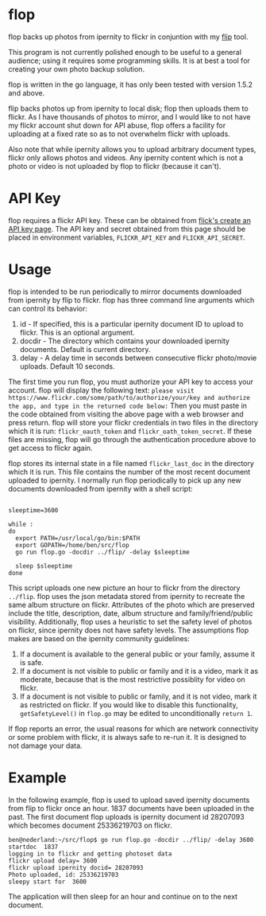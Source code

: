 # flop
flop backs up photos from ipernity to flickr in conjuntion with my [flip](https://github.com/benmesander/flip) tool.

This program is not currently polished enough to be useful to a general audience; using it requires some programming skills. It is at best a tool for creating your own photo backup solution.

flop is written in the go language, it has only been tested with version 1.5.2 and above.

flip backs photos up from ipernity to local disk; flop then uploads them to flickr. As I have thousands of photos to mirror, and I would like to not have my flickr account shut down for API abuse, flop offers a facility for uploading at a fixed rate so as to not overwhelm flickr with uploads.

Also note that while ipernity allows you to upload arbitrary document types, flickr only allows photos and videos. Any ipernity content which is not a photo or video is not uploaded by flop to flickr (because it can't).

API Key
=======
flop requires a flickr API key. These can be obtained from [flick's create an API key page](https://www.flickr.com/services/apps/create/). The API key and secret obtained from this page should be placed in environment variables, `FLICKR_API_KEY` and `FLICKR_API_SECRET`. 

Usage
=====
flop is intended to be run periodically to mirror documents downloaded from ipernity by flip to flickr. flop has three command line arguments which can control its behavior:
1. id - If specified, this is a particular ipernity document ID to upload to flickr. This is an optional argument.
2. docdir - The directory which contains your downloaded ipernity documents. Default is current directory.
3. delay - A delay time in seconds between consecutive flickr photo/movie uploads. Default 10 seconds.

The first time you run flop, you must authorize your API key to access your account. flop will display the following text: ```please visit https://www.flickr.com/some/path/to/authorize/your/key and authorize the app, and type in the returned code below:```
Then you must paste in the code obtained from visiting the above page with a web browser and press return. flop will store your flickr credentials in two files in the directory which it is run: `flickr_oauth_token` and `flickr_oath_token_secret`. If these files are missing, flop will go through the authentication procedure above to get access to flickr again.

flop stores its internal state in a file named `flickr_last_doc` in the directory which it is run. This file contains the number of the most recent document uploaded to ipernity. I normally run flop periodically to pick up any new documents downloaded from ipernity with a shell script:

```#/bin/sh

sleeptime=3600

while :
do
  export PATH=/usr/local/go/bin:$PATH
  export GOPATH=/home/ben/src/flop
  go run flop.go -docdir ../flip/ -delay $sleeptime

  sleep $sleeptime
done
```
This script uploads one new picture an hour to flickr from the directory `../flip`. flop uses the json metadata stored from ipernity to recreate the same album structure on flickr. Attributes of the photo which are preserved include the title, description, date, album structure and family/friend/public visibility. Additionally, flop uses a heuristic to set the safety level of photos on flickr, since ipernity does not have safety levels. The assumptions flop makes are based on the ipernity community guidelines:
1. If a document is available to the general public or your family, assume it is safe.
2. If a document is not visible to public or family and it is a video, mark it as moderate, because that is the most restrictive possiblity for video on flickr.
3. If a document is not visible to public or family, and it is not video, mark it as restricted on flickr.
If you would like to disable this functionality, `getSafetyLevel()` in `flop.go` may be edited to unconditionally `return 1`.

If flop reports an error, the usual reasons for which are network connectivity or some problem with flickr, it is always safe to re-run it. It is designed to not damage your data.

Example
=======
In the following example, flop is used to upload saved ipernity documents from flip to flickr once an hour. 1837 documents have been uploaded in the past. The first document flop uploads is ipernity document id 28207093 which becomes document 25336219703 on flickr.
```
ben@nederland:~/src/flop$ go run flop.go -docdir ../flip/ -delay 3600
startdoc  1837
logging in to flickr and getting photoset data
flickr upload delay= 3600
flickr upload ipernity docid= 28207093
Photo uploaded, id: 25336219703
sleepy start for  3600
```
The application will then sleep for an hour and continue on to the next document.
